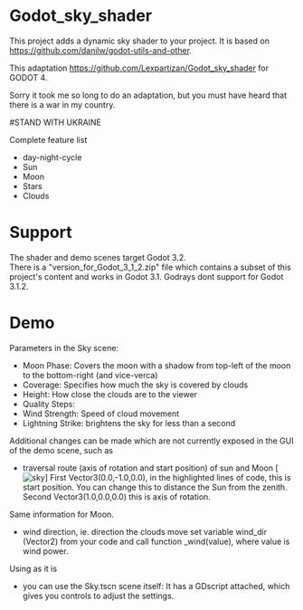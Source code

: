 # Godot_sky_shader
This project adds a dynamic sky shader to your project. It is based on https://github.com/danilw/godot-utils-and-other.

This adaptation https://github.com/Lexpartizan/Godot_sky_shader
for GODOT 4. 

Sorry it took me so long to do an adaptation, but you must have heard that there is a war in my country.

#STAND WITH UKRAINE

Complete feature list
* day-night-cycle
* Sun
* Moon
* Stars
* Clouds

# Support

The shader and demo scenes target Godot 3.2.  
There is a "version_for_Godot_3_1_2.zip" file which contains a subset of this project's content and works in Godot 3.1. Godrays dont support for Godot 3.1.2.
# Demo

Parameters in the Sky scene:
* Moon Phase: Covers the moon with a shadow from top-left of the moon to the bottom-right (and vice-verca)
* Coverage: Specifies how much the sky is covered by clouds
* Height: How close the clouds are to the viewer
* Quality Steps: 
* Wind Strength: Speed of cloud movement
* Lightning Strike: brightens the sky for less than a second

Additional changes can be made which are not currently exposed in the GUI of the demo scene, such as
* traversal route (axis of rotation and start position) of sun and Moon
[![sky](https://github.com/Lexpartizan/Godot_sky_shader/blob/master/images/sun_moon.jpg)]
First Vector3(0.0,-1.0,0.0), in the highlighted lines of code, this is start position. You can change this to distance the Sun from the zenith.
Second Vector3(1.0,0.0,0.0) this is axis of rotation.

Same information for Moon.
* wind direction, ie. direction the clouds move
set variable wind_dir (Vector2) from your code and call function _wind(value), where value is wind power.


Using as it is
* you can use the Sky.tscn scene itself: It has a GDscript attached, which gives you controls to adjust the settings. 


